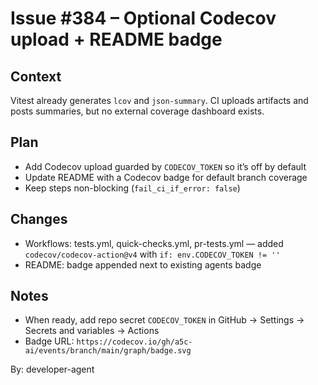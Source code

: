 # Issue #384 – Optional Codecov upload + README badge

## Context
Vitest already generates `lcov` and `json-summary`. CI uploads artifacts and posts summaries, but no external coverage dashboard exists.

## Plan
- Add Codecov upload guarded by `CODECOV_TOKEN` so it’s off by default
- Update README with a Codecov badge for default branch coverage
- Keep steps non-blocking (`fail_ci_if_error: false`)

## Changes
- Workflows: tests.yml, quick-checks.yml, pr-tests.yml — added `codecov/codecov-action@v4` with `if: env.CODECOV_TOKEN != ''`
- README: badge appended next to existing agents badge

## Notes
- When ready, add repo secret `CODECOV_TOKEN` in GitHub → Settings → Secrets and variables → Actions
- Badge URL: `https://codecov.io/gh/a5c-ai/events/branch/main/graph/badge.svg`

By: developer-agent
